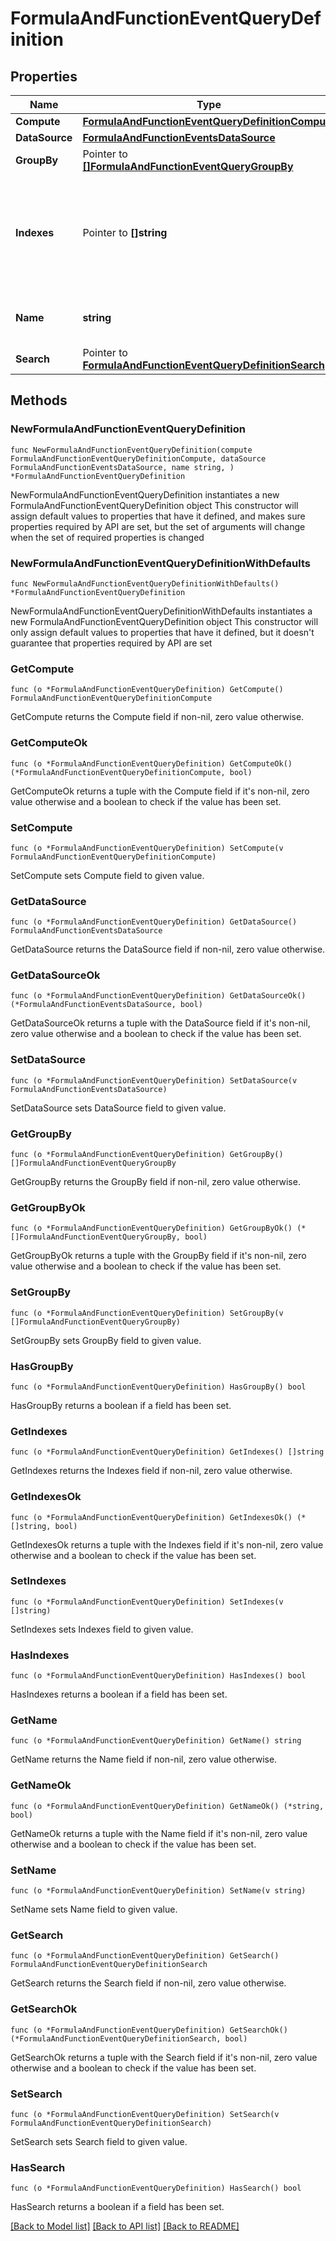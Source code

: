 # FormulaAndFunctionEventQueryDefinition

## Properties

Name | Type | Description | Notes
------------ | ------------- | ------------- | -------------
**Compute** | [**FormulaAndFunctionEventQueryDefinitionCompute**](FormulaAndFunctionEventQueryDefinitionCompute.md) |  | 
**DataSource** | [**FormulaAndFunctionEventsDataSource**](FormulaAndFunctionEventsDataSource.md) |  | 
**GroupBy** | Pointer to [**[]FormulaAndFunctionEventQueryGroupBy**](FormulaAndFunctionEventQueryGroupBy.md) | Group by options. | [optional] 
**Indexes** | Pointer to **[]string** | An array of index names to query in the stream. Omit or use &#x60;[]&#x60; to query all indexes at once. | [optional] 
**Name** | **string** | Name of the query for use in formulas. | 
**Search** | Pointer to [**FormulaAndFunctionEventQueryDefinitionSearch**](FormulaAndFunctionEventQueryDefinitionSearch.md) |  | [optional] 

## Methods

### NewFormulaAndFunctionEventQueryDefinition

`func NewFormulaAndFunctionEventQueryDefinition(compute FormulaAndFunctionEventQueryDefinitionCompute, dataSource FormulaAndFunctionEventsDataSource, name string, ) *FormulaAndFunctionEventQueryDefinition`

NewFormulaAndFunctionEventQueryDefinition instantiates a new FormulaAndFunctionEventQueryDefinition object
This constructor will assign default values to properties that have it defined,
and makes sure properties required by API are set, but the set of arguments
will change when the set of required properties is changed

### NewFormulaAndFunctionEventQueryDefinitionWithDefaults

`func NewFormulaAndFunctionEventQueryDefinitionWithDefaults() *FormulaAndFunctionEventQueryDefinition`

NewFormulaAndFunctionEventQueryDefinitionWithDefaults instantiates a new FormulaAndFunctionEventQueryDefinition object
This constructor will only assign default values to properties that have it defined,
but it doesn't guarantee that properties required by API are set

### GetCompute

`func (o *FormulaAndFunctionEventQueryDefinition) GetCompute() FormulaAndFunctionEventQueryDefinitionCompute`

GetCompute returns the Compute field if non-nil, zero value otherwise.

### GetComputeOk

`func (o *FormulaAndFunctionEventQueryDefinition) GetComputeOk() (*FormulaAndFunctionEventQueryDefinitionCompute, bool)`

GetComputeOk returns a tuple with the Compute field if it's non-nil, zero value otherwise
and a boolean to check if the value has been set.

### SetCompute

`func (o *FormulaAndFunctionEventQueryDefinition) SetCompute(v FormulaAndFunctionEventQueryDefinitionCompute)`

SetCompute sets Compute field to given value.


### GetDataSource

`func (o *FormulaAndFunctionEventQueryDefinition) GetDataSource() FormulaAndFunctionEventsDataSource`

GetDataSource returns the DataSource field if non-nil, zero value otherwise.

### GetDataSourceOk

`func (o *FormulaAndFunctionEventQueryDefinition) GetDataSourceOk() (*FormulaAndFunctionEventsDataSource, bool)`

GetDataSourceOk returns a tuple with the DataSource field if it's non-nil, zero value otherwise
and a boolean to check if the value has been set.

### SetDataSource

`func (o *FormulaAndFunctionEventQueryDefinition) SetDataSource(v FormulaAndFunctionEventsDataSource)`

SetDataSource sets DataSource field to given value.


### GetGroupBy

`func (o *FormulaAndFunctionEventQueryDefinition) GetGroupBy() []FormulaAndFunctionEventQueryGroupBy`

GetGroupBy returns the GroupBy field if non-nil, zero value otherwise.

### GetGroupByOk

`func (o *FormulaAndFunctionEventQueryDefinition) GetGroupByOk() (*[]FormulaAndFunctionEventQueryGroupBy, bool)`

GetGroupByOk returns a tuple with the GroupBy field if it's non-nil, zero value otherwise
and a boolean to check if the value has been set.

### SetGroupBy

`func (o *FormulaAndFunctionEventQueryDefinition) SetGroupBy(v []FormulaAndFunctionEventQueryGroupBy)`

SetGroupBy sets GroupBy field to given value.

### HasGroupBy

`func (o *FormulaAndFunctionEventQueryDefinition) HasGroupBy() bool`

HasGroupBy returns a boolean if a field has been set.

### GetIndexes

`func (o *FormulaAndFunctionEventQueryDefinition) GetIndexes() []string`

GetIndexes returns the Indexes field if non-nil, zero value otherwise.

### GetIndexesOk

`func (o *FormulaAndFunctionEventQueryDefinition) GetIndexesOk() (*[]string, bool)`

GetIndexesOk returns a tuple with the Indexes field if it's non-nil, zero value otherwise
and a boolean to check if the value has been set.

### SetIndexes

`func (o *FormulaAndFunctionEventQueryDefinition) SetIndexes(v []string)`

SetIndexes sets Indexes field to given value.

### HasIndexes

`func (o *FormulaAndFunctionEventQueryDefinition) HasIndexes() bool`

HasIndexes returns a boolean if a field has been set.

### GetName

`func (o *FormulaAndFunctionEventQueryDefinition) GetName() string`

GetName returns the Name field if non-nil, zero value otherwise.

### GetNameOk

`func (o *FormulaAndFunctionEventQueryDefinition) GetNameOk() (*string, bool)`

GetNameOk returns a tuple with the Name field if it's non-nil, zero value otherwise
and a boolean to check if the value has been set.

### SetName

`func (o *FormulaAndFunctionEventQueryDefinition) SetName(v string)`

SetName sets Name field to given value.


### GetSearch

`func (o *FormulaAndFunctionEventQueryDefinition) GetSearch() FormulaAndFunctionEventQueryDefinitionSearch`

GetSearch returns the Search field if non-nil, zero value otherwise.

### GetSearchOk

`func (o *FormulaAndFunctionEventQueryDefinition) GetSearchOk() (*FormulaAndFunctionEventQueryDefinitionSearch, bool)`

GetSearchOk returns a tuple with the Search field if it's non-nil, zero value otherwise
and a boolean to check if the value has been set.

### SetSearch

`func (o *FormulaAndFunctionEventQueryDefinition) SetSearch(v FormulaAndFunctionEventQueryDefinitionSearch)`

SetSearch sets Search field to given value.

### HasSearch

`func (o *FormulaAndFunctionEventQueryDefinition) HasSearch() bool`

HasSearch returns a boolean if a field has been set.


[[Back to Model list]](../README.md#documentation-for-models) [[Back to API list]](../README.md#documentation-for-api-endpoints) [[Back to README]](../README.md)


